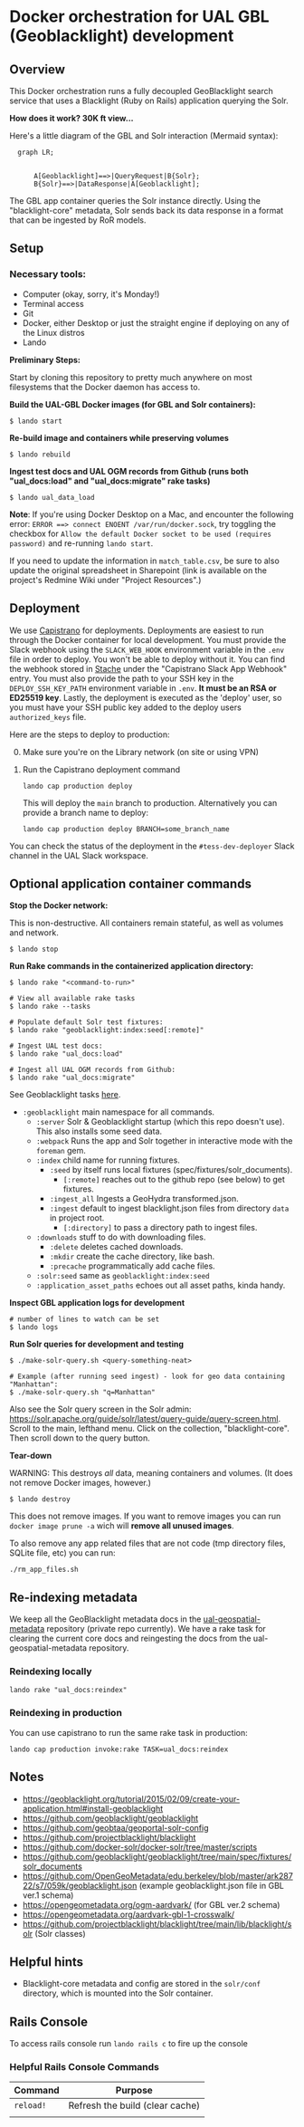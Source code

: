 # Docker orchestration for UAL GBL (Geoblacklight) development

## Overview

This Docker orchestration runs a fully decoupled GeoBlacklight search service that uses a Blacklight (Ruby on Rails) application querying the Solr.

**How does it work? 30K ft view...**

Here's a little diagram of the GBL and Solr interaction (Mermaid syntax):

```mermaid
  graph LR;


      A[Geoblacklight]==>|QueryRequest|B{Solr};
      B{Solr}==>|DataResponse|A[Geoblacklight];
```

 The GBL app container queries the Solr instance directly. Using the "blacklight-core" metadata, Solr sends back its data response in a format that can be ingested by RoR models.

## Setup

### Necessary tools:

  - Computer (okay, sorry, it's Monday!)
  - Terminal access
  - Git
  - Docker, either Desktop or just the straight engine if deploying on any of the Linux distros
  - Lando

**Preliminary Steps:**

Start by cloning this repository to pretty much anywhere on most filesystems that the Docker daemon has access to.

**Build the UAL-GBL Docker images (for GBL and Solr containers):**

```shell
$ lando start
```

**Re-build image and containers while preserving volumes**

```shell
$ lando rebuild
```

**Ingest test docs and UAL OGM records from Github (runs both "ual_docs:load" and "ual_docs:migrate" rake tasks)**

```shell
$ lando ual_data_load
```

**Note**: If you're using Docker Desktop on a Mac, and encounter the following error: `ERROR ==> connect ENOENT /var/run/docker.sock`, try toggling the checkbox for `Allow the default Docker socket to be used (requires password)` and re-running `lando start`.

If you need to update the information in `match_table.csv`, be sure to also update the original spreadsheet in Sharepoint (link is available on the project's Redmine Wiki under "Project Resources".)

## Deployment

We use [Capistrano](https://capistranorb.com/) for deployments. Deployments are easiest to run through the Docker container for local development. You must provide the Slack webhook using the `SLACK_WEB_HOOK` environment variable in the `.env` file in order to deploy. You won't be able to deploy without it. You can find the webhook stored in [Stache](https://stache.arizona.edu) under the "Capistrano Slack App Webhook" entry. You must also provide the path to your SSH key in the `DEPLOY_SSH_KEY_PATH` environment variable in `.env`. **It must be an RSA or ED25519 key**. Lastly, the deployment is executed as the 'deploy' user, so you must have your SSH public key added to the deploy users `authorized_keys` file.

Here are the steps to deploy to production:

0. Make sure you're on the Library network (on site or using VPN)
1. Run the Capistrano deployment command

    ```shell
    lando cap production deploy
    ```
    This will deploy the `main` branch to production. Alternatively you can provide a branch name to deploy:
    
    ```shell
    lando cap production deploy BRANCH=some_branch_name
    ```

You can check the status of the deployment in the `#tess-dev-deployer` Slack channel in the UAL Slack workspace.

## Optional application container commands

**Stop the Docker network:**

This is non-destructive. All containers remain stateful, as well as volumes and network.

```shell
$ lando stop
```

**Run Rake commands in the containerized application directory:**

```shell
$ lando rake "<command-to-run>"

# View all available rake tasks
$ lando rake --tasks

# Populate default Solr test fixtures:
$ lando rake "geoblacklight:index:seed[:remote]"

# Ingest UAL test docs:
$ lando rake "ual_docs:load"

# Ingest all UAL OGM records from Github:
$ lando rake "ual_docs:migrate"
```

See Geoblacklight tasks [here](https://github.com/geoblacklight/geoblacklight/blob/main/lib/tasks/geoblacklight.rake).

- `:geoblacklight` main namespace for all commands.
  - `:server` Solr & Geoblacklight startup (which this repo doesn't use). This also installs some seed data.
  - `:webpack` Runs the app and Solr together in interactive mode with the `foreman` gem.
  - `:index` child name for running fixtures.
    - `:seed` by itself runs local fixtures (spec/fixtures/solr_documents).
      - `[:remote]` reaches out to the github repo (see below) to get fixtures.
    - `:ingest_all` Ingests a GeoHydra transformed.json.
    - `:ingest` default to ingest blacklight.json files from directory `data` in project root.
      - `[:directory]` to pass a directory path to ingest files.
  - `:downloads` stuff to do with downloading files.
    - `:delete` deletes cached downloads.
    - `:mkdir` create the cache directory, like bash.
    - `:precache` programmatically add cache files.
  - `:solr:seed` same as `geoblacklight:index:seed`
  - `:application_asset_paths` echoes out all asset paths, kinda handy.

**Inspect GBL application logs for development**

```shell
# number of lines to watch can be set
$ lando logs
```

**Run Solr queries for development and testing**

```shell
$ ./make-solr-query.sh <query-something-neat>

# Example (after running seed ingest) - look for geo data containing "Manhattan":
$ ./make-solr-query.sh "q=Manhattan"
```

Also see the Solr query screen in the Solr admin: https://solr.apache.org/guide/solr/latest/query-guide/query-screen.html. Scroll to the main, lefthand menu. Click on the collection, "blacklight-core". Then scroll down to the query button.

**Tear-down**

WARNING: This destroys _all_ data, meaning containers and volumes. (It does not remove Docker images, however.)

```shell
$ lando destroy
```

This does not remove images. If you want to remove images you can run `docker image prune -a` wich will **remove all unused images**. 

To also remove any app related files that are not code (tmp directory files, SQLite file, etc) you can run:

```shell
./rm_app_files.sh
```

## Re-indexing metadata

We keep all the GeoBlacklight metadata docs in the [ual-geospatial-metadata](https://github.com/ualibraries/ual-geospatial-metadata) repository (private repo currently). We have a rake task for clearing the current core docs and reingesting the docs from the ual-geospatial-metadata repository.

### Reindexing locally

```shell
lando rake "ual_docs:reindex"
```

### Reindexing in production

You can use capistrano to run the same rake task in production:

```shell
lando cap production invoke:rake TASK=ual_docs:reindex
```

## Notes

* https://geoblacklight.org/tutorial/2015/02/09/create-your-application.html#install-geoblacklight
* https://github.com/geoblacklight/geoblacklight
* https://github.com/geobtaa/geoportal-solr-config
* https://github.com/projectblacklight/blacklight
* https://github.com/docker-solr/docker-solr/tree/master/scripts
* https://github.com/geoblacklight/geoblacklight/tree/main/spec/fixtures/solr_documents
* https://github.com/OpenGeoMetadata/edu.berkeley/blob/master/ark28722/s7/059k/geoblacklight.json (example geoblacklight.json file in GBL ver.1 schema)
* https://opengeometadata.org/ogm-aardvark/ (for GBL ver.2 schema)
* https://opengeometadata.org/aardvark-gbl-1-crosswalk/
* https://github.com/projectblacklight/blacklight/tree/main/lib/blacklight/solr (Solr classes)

## Helpful hints

* Blacklight-core metadata and config are stored in the `solr/conf` directory, which is mounted into the Solr container.

## Rails Console
To access rails console run `lando rails c` to fire up the console

### Helpful Rails Console Commands

| Command | Purpose |
| ------- | ------ |
| `reload!` | Refresh the build (clear cache) |
|  |  |

